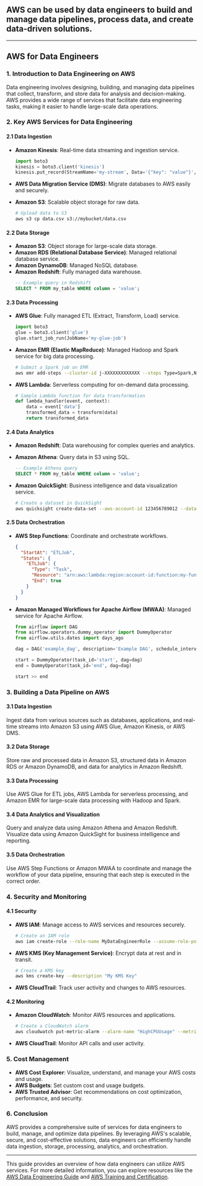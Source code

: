 ## AWS can be used by data engineers to build and manage data pipelines, process data, and create data-driven solutions.

---

## AWS for Data Engineers

### 1. Introduction to Data Engineering on AWS
Data engineering involves designing, building, and managing data pipelines that collect, transform, and store data for analysis and decision-making. AWS provides a wide range of services that facilitate data engineering tasks, making it easier to handle large-scale data operations.

### 2. Key AWS Services for Data Engineering

#### 2.1 Data Ingestion
- **Amazon Kinesis**: Real-time data streaming and ingestion service.
    ```python
    import boto3
    kinesis = boto3.client('kinesis')
    kinesis.put_record(StreamName='my-stream', Data='{"key": "value"}', PartitionKey='partition_key')
    ```

- **AWS Data Migration Service (DMS)**: Migrate databases to AWS easily and securely.
- **Amazon S3**: Scalable object storage for raw data.
    ```bash
    # Upload data to S3
    aws s3 cp data.csv s3://mybucket/data.csv
    ```

#### 2.2 Data Storage
- **Amazon S3**: Object storage for large-scale data storage.
- **Amazon RDS (Relational Database Service)**: Managed relational database service.
- **Amazon DynamoDB**: Managed NoSQL database.
- **Amazon Redshift**: Fully managed data warehouse.
    ```sql
    -- Example query in Redshift
    SELECT * FROM my_table WHERE column = 'value';
    ```

#### 2.3 Data Processing
- **AWS Glue**: Fully managed ETL (Extract, Transform, Load) service.
    ```python
    import boto3
    glue = boto3.client('glue')
    glue.start_job_run(JobName='my-glue-job')
    ```

- **Amazon EMR (Elastic MapReduce)**: Managed Hadoop and Spark service for big data processing.
    ```bash
    # Submit a Spark job on EMR
    aws emr add-steps --cluster-id j-XXXXXXXXXXXXX --steps Type=Spark,Name="Spark Program",ActionOnFailure=CONTINUE,Args=[--class,org.apache.spark.examples.SparkPi,s3://mybucket/spark-job.jar,10]
    ```

- **AWS Lambda**: Serverless computing for on-demand data processing.
    ```python
    # Sample Lambda function for data transformation
    def lambda_handler(event, context):
        data = event['data']
        transformed_data = transform(data)
        return transformed_data
    ```

#### 2.4 Data Analytics
- **Amazon Redshift**: Data warehousing for complex queries and analytics.
- **Amazon Athena**: Query data in S3 using SQL.
    ```sql
    -- Example Athena query
    SELECT * FROM my_table WHERE column = 'value';
    ```

- **Amazon QuickSight**: Business intelligence and data visualization service.
    ```bash
    # Create a dataset in QuickSight
    aws quicksight create-data-set --aws-account-id 123456789012 --data-set-id my-dataset --name "My DataSet" --physical-table-map file://physical-table-map.json
    ```

#### 2.5 Data Orchestration
- **AWS Step Functions**: Coordinate and orchestrate workflows.
    ```json
    {
      "StartAt": "ETLJob",
      "States": {
        "ETLJob": {
          "Type": "Task",
          "Resource": "arn:aws:lambda:region:account-id:function:my-function",
          "End": true
        }
      }
    }
    ```

- **Amazon Managed Workflows for Apache Airflow (MWAA)**: Managed service for Apache Airflow.
    ```python
    from airflow import DAG
    from airflow.operators.dummy_operator import DummyOperator
    from airflow.utils.dates import days_ago

    dag = DAG('example_dag', description='Example DAG', schedule_interval='@daily', start_date=days_ago(2), catchup=False)

    start = DummyOperator(task_id='start', dag=dag)
    end = DummyOperator(task_id='end', dag=dag)

    start >> end
    ```

### 3. Building a Data Pipeline on AWS
#### 3.1 Data Ingestion
Ingest data from various sources such as databases, applications, and real-time streams into Amazon S3 using AWS Glue, Amazon Kinesis, or AWS DMS.

#### 3.2 Data Storage
Store raw and processed data in Amazon S3, structured data in Amazon RDS or Amazon DynamoDB, and data for analytics in Amazon Redshift.

#### 3.3 Data Processing
Use AWS Glue for ETL jobs, AWS Lambda for serverless processing, and Amazon EMR for large-scale data processing with Hadoop and Spark.

#### 3.4 Data Analytics and Visualization
Query and analyze data using Amazon Athena and Amazon Redshift. Visualize data using Amazon QuickSight for business intelligence and reporting.

#### 3.5 Data Orchestration
Use AWS Step Functions or Amazon MWAA to coordinate and manage the workflow of your data pipeline, ensuring that each step is executed in the correct order.

### 4. Security and Monitoring
#### 4.1 Security
- **AWS IAM**: Manage access to AWS services and resources securely.
    ```bash
    # Create an IAM role
    aws iam create-role --role-name MyDataEngineerRole --assume-role-policy-document file://trust-policy.json
    ```

- **AWS KMS (Key Management Service)**: Encrypt data at rest and in transit.
    ```bash
    # Create a KMS key
    aws kms create-key --description "My KMS Key"
    ```

- **AWS CloudTrail**: Track user activity and changes to AWS resources.

#### 4.2 Monitoring
- **Amazon CloudWatch**: Monitor AWS resources and applications.
    ```bash
    # Create a CloudWatch alarm
    aws cloudwatch put-metric-alarm --alarm-name "HighCPUUsage" --metric-name CPUUtilization --namespace AWS/EC2 --statistic Average --period 300 --threshold 80 --comparison-operator GreaterThanOrEqualToThreshold --dimensions Name=InstanceId,Value=i-1234567890abcdef0 --evaluation-periods 1 --alarm-actions arn:aws:sns:region:account-id:MySNSTopic
    ```

- **AWS CloudTrail**: Monitor API calls and user activity.

### 5. Cost Management
- **AWS Cost Explorer**: Visualize, understand, and manage your AWS costs and usage.
- **AWS Budgets**: Set custom cost and usage budgets.
- **AWS Trusted Advisor**: Get recommendations on cost optimization, performance, and security.

### 6. Conclusion
AWS provides a comprehensive suite of services for data engineers to build, manage, and optimize data pipelines. By leveraging AWS's scalable, secure, and cost-effective solutions, data engineers can efficiently handle data ingestion, storage, processing, analytics, and orchestration.

---

This guide provides an overview of how data engineers can utilize AWS services. For more detailed information, you can explore resources like the [AWS Data Engineering Guide](https://aws.amazon.com/big-data/datalakes-and-analytics/data-engineering/) and [AWS Training and Certification](https://aws.amazon.com/training/).
